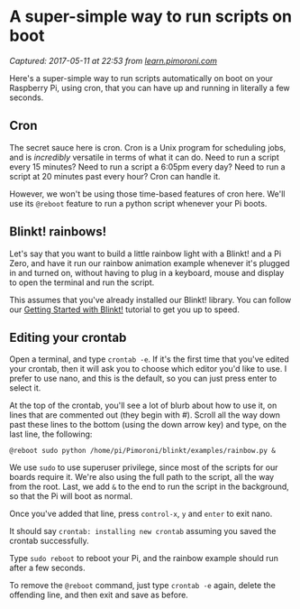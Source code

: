 # A super-simple way to run scripts on boot

_Captured: 2017-05-11 at 22:53 from [learn.pimoroni.com](https://learn.pimoroni.com/tutorial/sandyj/running-scripts-at-boot)_

Here's a super-simple way to run scripts automatically on boot on your Raspberry Pi, using cron, that you can have up and running in literally a few seconds.

## Cron

The secret sauce here is cron. Cron is a Unix program for scheduling jobs, and is _incredibly_ versatile in terms of what it can do. Need to run a script every 15 minutes? Need to run a script a 6:05pm every day? Need to run a script at 20 minutes past every hour? Cron can handle it.

However, we won't be using those time-based features of cron here. We'll use its `@reboot` feature to run a python script whenever your Pi boots.

## Blinkt! rainbows!

Let's say that you want to build a little rainbow light with a Blinkt! and a Pi Zero, and have it run our rainbow animation example whenever it's plugged in and turned on, without having to plug in a keyboard, mouse and display to open the terminal and run the script.

This assumes that you've already installed our Blinkt! library. You can follow our [Getting Started with Blinkt!](https://learn.pimoroni.com/tutorial/sandyj/getting-started-with-blinkt) tutorial to get you up to speed.

## Editing your crontab

Open a terminal, and type `crontab -e`. If it's the first time that you've edited your crontab, then it will ask you to choose which editor you'd like to use. I prefer to use nano, and this is the default, so you can just press enter to select it.

At the top of the crontab, you'll see a lot of blurb about how to use it, on lines that are commented out (they begin with #). Scroll all the way down past these lines to the bottom (using the down arrow key) and type, on the last line, the following:
    
    
    @reboot sudo python /home/pi/Pimoroni/blinkt/examples/rainbow.py &
    

We use `sudo` to use superuser privilege, since most of the scripts for our boards require it. We're also using the full path to the script, all the way from the root. Last, we add `&` to the end to run the script in the background, so that the Pi will boot as normal.

Once you've added that line, press `control-x`, `y` and `enter` to exit nano.

It should say `crontab: installing new crontab` assuming you saved the crontab successfully.

Type `sudo reboot` to reboot your Pi, and the rainbow example should run after a few seconds.

To remove the `@reboot` command, just type `crontab -e` again, delete the offending line, and then exit and save as before.
